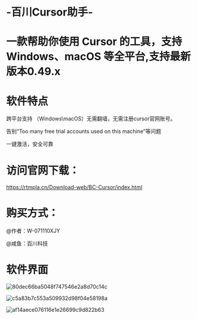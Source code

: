 # -百川Cursor助手-

# 一款帮助你使用 Cursor 的工具，支持 Windows、macOS 等全平台,支持最新版本0.49.x

# 软件特点
 跨平台支持 （Windows\macOS）无需翻墙，无需注册cursor官网账号。

 告别“Too many free trial accounts used on this machine”等问题

 一键激活，安全可靠
 
# 访问官网下载：
https://rtmpla.cn/Download-web/BC-Cursor/index.html

# 购买方式：
@作者：W-071110XJY

@咸鱼：百川科技

# 软件界面
![80dec66ba5048f747546e2a8d70c14c](https://github.com/user-attachments/assets/353e4c0f-eab6-44a9-a780-2014a5c68f5e)

![c5a83b7c553a509932d98f04e58198a](https://github.com/user-attachments/assets/a0729ca1-83d5-44bc-acb2-3090ba39195c)

![af14aece076116e1e26699c9d822b63](https://github.com/user-attachments/assets/b53da97f-30c8-4f49-9cca-23ec38c187f8)
